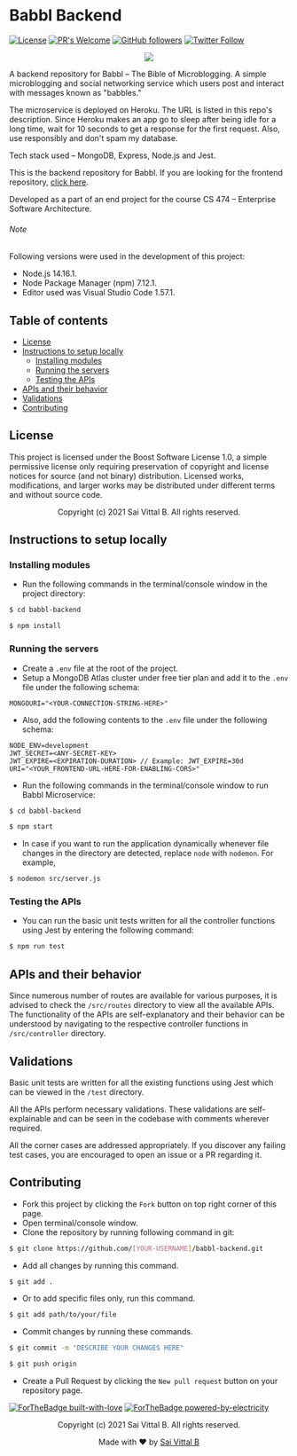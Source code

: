 # Babbl Backend

[![License](https://img.shields.io/badge/License-BSL-blue.svg)](https://opensource.org/licenses/BSL-1.0)
[![PR's Welcome](https://img.shields.io/badge/PRs-welcome-brightgreen.svg?style=flat)](http://makeapullrequest.com)
[![GitHub followers](https://img.shields.io/github/followers/saivittalb.svg?style=social&label=Follow)](https://github.com/saivittalb?tab=followers)
[![Twitter Follow](https://img.shields.io/twitter/follow/saivittalb.svg?style=social)](https://twitter.com/saivittalb)

<p align="center"><img src="https://user-images.githubusercontent.com/36305142/122650928-2f3dc480-d153-11eb-91dd-fa9b36da173a.png"></p>

A backend repository for Babbl – The Bible of Microblogging. A simple microblogging and social networking service which users post and interact with messages known as "babbles."

The microservice is deployed on Heroku. The URL is listed in this repo's description. Since Heroku makes an app go to sleep after being idle for a long time, wait for 10 seconds to get a response for the first request. Also, use responsibly and don't spam my database.

Tech stack used – MongoDB, Express, Node.js and Jest.

This is the backend repository for Babbl. If you are looking for the frontend repository, [click here](https://github.com/saivittalb/babbl-frontend).

Developed as a part of an end project for the course CS 474 – Enterprise Software Architecture.

###### Note

Following versions were used in the development of this project:

* Node.js 14.16.1.
* Node Package Manager (npm) 7.12.1.
* Editor used was Visual Studio Code 1.57.1.

## Table of contents

* [License](#license)
* [Instructions to setup locally](#instructions-to-setup-locally)
  * [Installing modules](#installing-modules)
  * [Running the servers](#running-the-servers)
  * [Testing the APIs](#testing-the-apis)
* [APIs and their behavior](#apis-and-their-behavior)
* [Validations](#validations)
* [Contributing](#contributing)

## License

This project is licensed under the Boost Software License 1.0, a simple permissive license only requiring preservation of copyright and license notices for source (and not binary) distribution. Licensed works, modifications, and larger works may be distributed under different terms and without source code.

<p align="center"> Copyright (c) 2021 Sai Vittal B. All rights reserved.</p>

## Instructions to setup locally

### Installing modules

* Run the following commands in the terminal/console window in the project directory:

```bash
$ cd babbl-backend

$ npm install
```

### Running the servers

* Create a ```.env``` file at the root of the project.
* Setup a MongoDB Atlas cluster under free tier plan and add it to the ```.env``` file under the following schema:

```env
MONGOURI="<YOUR-CONNECTION-STRING-HERE>"
```

* Also, add the following contents to the ```.env``` file under the following schema:

```env
NODE_ENV=development
JWT_SECRET=<ANY-SECRET-KEY>
JWT_EXPIRE=<EXPIRATION-DURATION> // Example: JWT_EXPIRE=30d
URI="<YOUR_FRONTEND-URL-HERE-FOR-ENABLING-CORS>"
```

* Run the following commands in the terminal/console window to run Babbl Microservice:

```bash
$ cd babbl-backend

$ npm start
```

* In case if you want to run the application dynamically whenever file changes in the directory are detected, replace ```node``` with ```nodemon```. For example,

```bash
$ nodemon src/server.js
```

### Testing the APIs

* You can run the basic unit tests written for all the controller functions using Jest by entering the following command:

```bash
$ npm run test
```

## APIs and their behavior

Since numerous number of routes are available for various purposes, it is advised to check the ```/src/routes``` directory to view all the available APIs. The functionality of the APIs are self-explanatory and their behavior can be understood by navigating to the respective controller functions in ```/src/controller``` directory.

## Validations

Basic unit tests are written for all the existing functions using Jest which can be viewed in the ```/test``` directory.

All the APIs perform necessary validations. These validations are self-explainable and can be seen in the codebase with comments wherever required.

All the corner cases are addressed appropriately. If you discover any failing test cases, you are encouraged to open an issue or a PR regarding it.

## Contributing

* Fork this project by clicking the ```Fork``` button on top right corner of this page.
* Open terminal/console window.
* Clone the repository by running following command in git:

```bash
$ git clone https://github.com/[YOUR-USERNAME]/babbl-backend.git
```

* Add all changes by running this command.

```bash
$ git add .
```

* Or to add specific files only, run this command.

```bash
$ git add path/to/your/file
```

* Commit changes by running these commands.

```bash
$ git commit -m "DESCRIBE YOUR CHANGES HERE"

$ git push origin
```

* Create a Pull Request by clicking the ```New pull request``` button on your repository page.

[![ForTheBadge built-with-love](http://ForTheBadge.com/images/badges/built-with-love.svg)](https://GitHub.com/saivittalb/)
[![ForTheBadge powered-by-electricity](http://ForTheBadge.com/images/badges/powered-by-electricity.svg)](http://ForTheBadge.com)

<p align="center"> Copyright (c) 2021 Sai Vittal B. All rights reserved.</p>
<p align="center"> Made with ❤ by <a href="https://github.com/saivittalb">Sai Vittal B</a></p>
